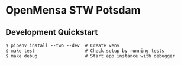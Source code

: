 # OpenMensa STW Potsdam

## Development Quickstart

    $ pipenv install --two --dev  # Create venv
    $ make test                   # Check setup by running tests
    $ make debug                  # Start app instance with debugger
